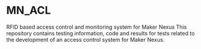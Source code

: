 # MN_ACL
RFID based access control and monitoring system for Maker Nexus
This repository contains testing information, code and results for
tests related to the development of an access control system for
Maker Nexus.


